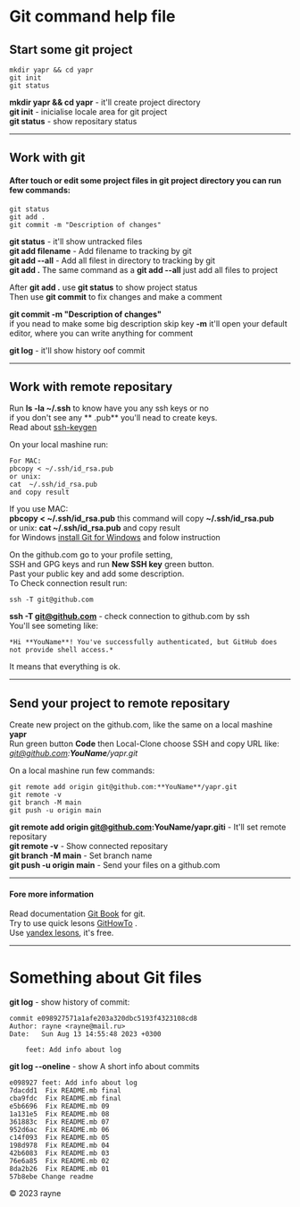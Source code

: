 # Git command help file

## Start some git project


```
mkdir yapr && cd yapr  
git init  
git status 
```
**mkdir yapr && cd yapr** -  it'll create project directory  
**git init** - inicialise locale area for git project  
**git status** - show repositary status  

---

## Work with git 

#### After touch or edit some project files in git project directory you can run few commands:<br>

```
git status
git add .
git commit -m "Description of changes"
```
**git status** -  it'll show untracked files  
**git add filename** - Add filename to tracking by git  
**git add --all** - Add all filest in directory to  tracking by git  
**git add .** The same command as a **git add --all** just add all files to project  


After **git add .** use  **git status** to show project status  
Then use **git commit** to fix changes and make a comment  

**git commit -m "Description of changes"**  
if you nead to make some big description skip key **-m** it'll open your default editor, where you can write anything for comment  

**git log** - it'll show history oof commit  


---

## Work with remote repositary

Run **ls -la ~/.ssh** to know have you any ssh keys or no  
if you don't see any ** .pub** you'll nead to create keys.  
Read about [ssh-keygen](https://docs.github.com/ru/authentication/connecting-to-github-with-ssh/generating-a-new-ssh-key-and-adding-it-to-the-ssh-agent)  


On your local mashine run:  
```
For MAC: 
pbcopy < ~/.ssh/id_rsa.pub  
or unix:  
cat  ~/.ssh/id_rsa.pub  
and copy result   
```
If you use MAC:  
**pbcopy < ~/.ssh/id_rsa.pub** this command will copy **~/.ssh/id_rsa.pub**  
or unix: 
**cat  ~/.ssh/id_rsa.pub** and copy result  
for Windows [install Git for Windows](https://git-scm.com/download/win) and folow instruction  

On the github.com go to your profile setting,  
SSH and GPG keys and run **New SSH key** green button.  
Past your public key and add some description.  
To Check connection result run: <br>
```
ssh -T git@github.com  
```
**ssh -T git@github.com** - check connection to github.com by ssh   
You'll see someting like: 
```
*Hi **YouName**! You've successfully authenticated, but GitHub does not provide shell access.*  
```
It means that everything is ok.

---

## Send your project to remote repositary
Create new project on the github.com, like the same on a local mashine **yapr**  
Run green button **Code** then Local-Clone choose SSH and copy URL like:  
*git@github.com:**YouName**/yapr.git*  

On a local mashine run few commands:  
```
git remote add origin git@github.com:**YouName**/yapr.git 
git remote -v  
git branch -M main 
git push -u origin main 
```


**git remote add origin git@github.com:YouName/yapr.giti** - It'll set remote repositary  
**git remote -v** - Show connected repositary  
**git branch -M main** - Set branch name  
**git push -u origin main** - Send your files on a github.com  

---

#### Fore more information

Read documentation [Git Book](https://git-scm.com/book/en/v2) for git.  
Try to use quick lesons [GitHowTo](https://githowto.com) .  
Use [yandex lesons](https://practicum.yandex.ru), it's free.


---

# Something about Git files

**git log** - show history of commit:  
```
commit e098927571a1afe203a320dbc5193f4323108cd8
Author: rayne <rayne@mail.ru>
Date:   Sun Aug 13 14:55:48 2023 +0300

    feet: Add info about log
```

**git log --oneline** - show A short info about commits    
```
e098927 feet: Add info about log
7dacdd1  Fix README.mb final
cba9fdc  Fix README.mb final
e5b6696  Fix README.mb 09
1a131e5  Fix README.mb 08
361883c  Fix README.mb 07
952d6ac  Fix README.mb 06
c14f093  Fix README.mb 05
198d978  Fix README.mb 04
42b6083  Fix README.mb 03
76e6a85  Fix README.mb 02
8da2b26  Fix README.mb 01
57b8ebe Change readme
```








© 2023 rayne



